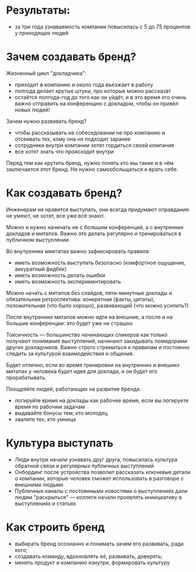 # Результаты:
 - за три года узнаваемость компании повысилась с 5 до 75 процентов у приходящих людей
 
# Зачем создавать бренд?
Жизненный цикл "докладчика":
 - приходит в компанию и около года въезжает в работу
 - полгода делает крутые штуки, про которые можно рассказат
 - остаётся полгода-год до того как он уйдёт, и в это время его очень важно отправить на конференцию с докладом, чтобы он привёл новых людей!

Зачем нужно развивать бренд?
 - чтобы рассказывать на собеседовании не про компанию и отсеивать тех, кому она не подходит заранее
 - сотрудники внутри компании хотят гордиться своей компания
 - все хотят знать что происходит внутри

Перед тем как крутить бренд, нужно понять кто мы такие и в чём заключается этот бренд. Не нужно самообольщаться и врать себе.

# Как создавать бренд?

Инженерам не нравится выступать, они всегда придумают оправдания: не умеют, не хотят, все уже всё знают.

Можно и нужно начинать не с большим конференций, а с внутренних докладов и митапов. Важно это делать регулярно и тренироваться в публичном выступлении

Во внутренних миитапах важно зафиксировать правила:
 - иметь возможность выступать безопасно (комфортное ощущение, аккуратный фидбек)
 - иметь возможность делать ошибки 
 - иметь возможность экспериментировать

Можно начать с митапов без слайдов, пяти-минутные доклады и обязательная ретроспектива: конкретная (факты, цитаты), положительная (что было хорошо), развивающий (что можно усилить?)

После внутренних митапов можно идти на внешние, а после и на большие конференции: это будет уже не страшно

Токсичность — большинство начинающих спикеров как только получают понимание выступлений, начинают закидывать помидорами других докладчиков. Важно строго стремиться к правилам и постоянно следить за культурой взаимодействия и общения.

Будет отлично, если во время тренировки на внутренних и внешних митапах у человека будет идея для доклада, и он будет его прорабатывать.

Поощряйте людей, работающих на развитие бренда:
 - логируйте время на доклады как рабочее время, если вы логируете время по рабочим задачам
 - выдавайте бонусы тем, кто молодец
 - хвалите тех, кто умница

# Культура выступать
 - Люди внутри начали узнавать друг друга, повысилась культура обратной связи и регулярных публичных выступлений
 - Онбординг после устройства позволил рассказать ключевые детали о компании, которые человек сможет использовать в разговоре с внешними людьми
 - Публичные каналы с постоянными новостями о выступлениях дали людям "раскрыться" — коллеги начали проявлять иниициативу в выступлениях и статьях

# Как строить бренд
 - выбирать бренд осознанно и понимать зачем его развивать, ради кого;
 - создавать команду, вдохновлять её, развивать, доверять;
 - менять продукт и компанию изнутри, формировать культуру


